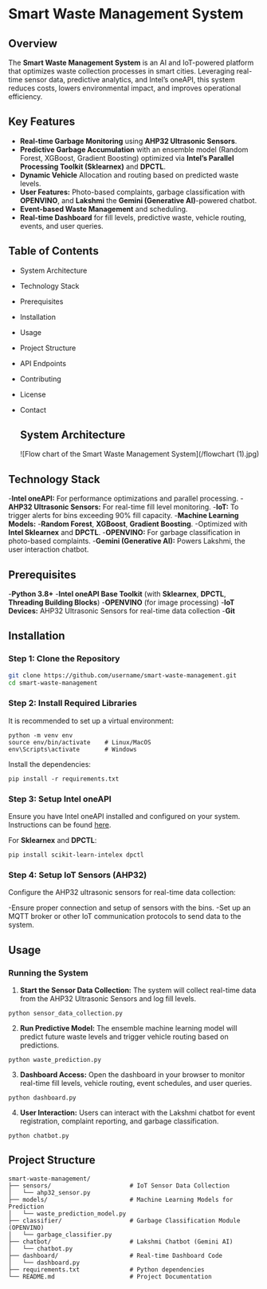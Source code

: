 # Smart Waste Management System

## Overview
The **Smart Waste Management System** is an AI and IoT-powered platform that optimizes waste collection processes in smart cities. Leveraging real-time sensor data, predictive analytics, and Intel’s oneAPI, this system reduces costs, lowers environmental impact, and improves operational efficiency.

## Key Features
- **Real-time Garbage Monitoring** using **AHP32 Ultrasonic Sensors**.
- **Predictive Garbage Accumulation** with an ensemble model (Random Forest, XGBoost, Gradient Boosting) optimized via **Intel’s Parallel Processing Toolkit (Sklearnex)** and **DPCTL**.
- **Dynamic Vehicle** Allocation and routing based on predicted waste levels.
- **User Features:** Photo-based complaints, garbage classification with **OPENVINO**, and **Lakshmi** the **Gemini (Generative AI)**-powered chatbot.
- **Event-based Waste Management** and scheduling.
- **Real-time Dashboard** for fill levels, predictive waste, vehicle routing, events, and user queries.

## Table of Contents
- System Architecture
- Technology Stack
- Prerequisites
- Installation
- Usage
- Project Structure
- API Endpoints
- Contributing
- License
- Contact

  ## System Architecture
  
  ![Flow chart of the Smart Waste Management System](/flowchart (1).jpg)

## Technology Stack
-**Intel oneAPI:** For performance optimizations and parallel processing.
-**AHP32 Ultrasonic Sensors:** For real-time fill level monitoring.
-**IoT:** To trigger alerts for bins exceeding 90% fill capacity.
-**Machine Learning Models:**
  -**Random Forest**, **XGBoost**, **Gradient Boosting**.
  -Optimized with **Intel Sklearnex** and **DPCTL**.
-**OPENVINO:** For garbage classification in photo-based complaints.
-**Gemini (Generative AI):** Powers Lakshmi, the user interaction chatbot.

## Prerequisites
-**Python 3.8+**
-**Intel oneAPI Base Toolkit** (with **Sklearnex**, **DPCTL**, **Threading Building Blocks**)
-**OPENVINO** (for image processing)
-**IoT Devices:** AHP32 Ultrasonic Sensors for real-time data collection
-**Git**

## Installation
### Step 1: Clone the Repository
```bash
git clone https://github.com/username/smart-waste-management.git
cd smart-waste-management
```
### Step 2: Install Required Libraries
It is recommended to set up a virtual environment:
```
python -m venv env
source env/bin/activate    # Linux/MacOS
env\Scripts\activate       # Windows
```
Install the dependencies:
```
pip install -r requirements.txt
```
### Step 3: Setup Intel oneAPI
Ensure you have Intel oneAPI installed and configured on your system. Instructions can be found [here](https://www.intel.com/content/www/us/en/developer/tools/oneapi/overview.html).

For **Sklearnex** and **DPCTL**:
```
pip install scikit-learn-intelex dpctl
```
### Step 4: Setup IoT Sensors (AHP32)
Configure the AHP32 ultrasonic sensors for real-time data collection:

-Ensure proper connection and setup of sensors with the bins.
-Set up an MQTT broker or other IoT communication protocols to send data to the system.

## Usage
### Running the System
1. **Start the Sensor Data Collection:** The system will collect real-time data from the AHP32 Ultrasonic Sensors and log fill levels.
```
python sensor_data_collection.py
```
2. **Run Predictive Model:** The ensemble machine learning model will predict future waste levels and trigger vehicle routing based on predictions.
```
python waste_prediction.py
```
3. **Dashboard Access:** Open the dashboard in your browser to monitor real-time fill levels, vehicle routing, event schedules, and user queries.
```
python dashboard.py
```
4. **User Interaction:** Users can interact with the Lakshmi chatbot for event registration, complaint reporting, and garbage classification.
```
python chatbot.py
```
## Project Structure
```
smart-waste-management/
├── sensors/                      # IoT Sensor Data Collection
│   └── ahp32_sensor.py
├── models/                       # Machine Learning Models for Prediction
│   └── waste_prediction_model.py
├── classifier/                   # Garbage Classification Module (OPENVINO)
│   └── garbage_classifier.py
├── chatbot/                      # Lakshmi Chatbot (Gemini AI)
│   └── chatbot.py
├── dashboard/                    # Real-time Dashboard Code
│   └── dashboard.py
├── requirements.txt              # Python dependencies
└── README.md                     # Project Documentation
```

